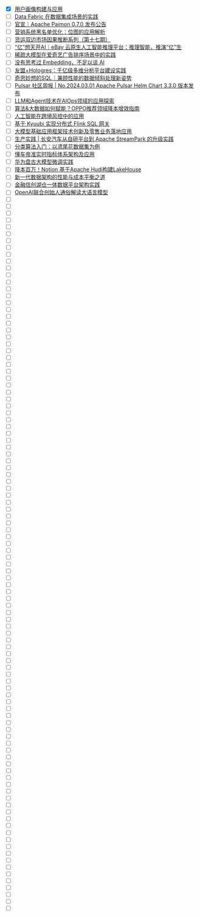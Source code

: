- [x] [用户画像构建与应用](https://smartsi.blog.csdn.net/article/details/136420521)
- [ ] [Data Fabric 在数据集成场景的实践](https://mp.weixin.qq.com/s/OE2KvvbSz2faSiqxqgC5Eg)
- [ ] [官宣｜Apache Paimon 0.7.0 发布公告](https://mp.weixin.qq.com/s/wyfQZmV6XoxBWPD3bR9O0w)
- [ ] [营销系统黑名单优化：位图的应用解析](https://mp.weixin.qq.com/s/BXSJwIuTyamNLHv_5Fm6hA)
- [ ] [货运双边市场因果推断系列（第十七期）](https://mp.weixin.qq.com/s/QsZTFVUc-kJU5iX9ndXJaw)
- [ ] [“亿”想天开AI｜eBay 云原生人工智能推理平台：推理智能，推演“亿”生](https://mp.weixin.qq.com/s/jiAfQhcCAHgLeLoYl61J5A)
- [ ] [稀疏大模型在爱奇艺广告排序场景中的实践](https://mp.weixin.qq.com/s/zyStqt3IYyhb_IXbMl8Dzg)
- [ ] [没有思考过 Embedding，不足以谈 AI](https://mp.weixin.qq.com/s/7kPxUj2TN2pF9sV06Pd13Q)
- [ ] [友盟+Hologres：千亿级多维分析平台建设实践](https://mp.weixin.qq.com/s/XQOzZx1xVfrIUsf0hlye5w)
- [ ] [奇思妙想的SQL｜兼顾性能的数据倾斜处理新姿势](https://mp.weixin.qq.com/s/TqtCtxUbunf8z5XO1OXKUg)
- [ ] [Pulsar 社区周报 | No.2024.03.01 Apache Pulsar Helm Chart 3.3.0 版本发布](https://mp.weixin.qq.com/s/ZI90pi_sjKq78s0mGGInNw)
- [ ] [LLM和Agent技术在AIOps领域的应用探索](https://mp.weixin.qq.com/s/FzXmKb9kWj8n9bLB95rjTA)
- [ ] [算法&大数据如何赋能？​OPPO推荐领域降本增效指南](https://mp.weixin.qq.com/s/XL0zmGngZ7pGd0kgrSLGzA)
- [ ] [人工智能在跨境风控中的应用](https://mp.weixin.qq.com/s/vRzzfm7g41yH0d2ko3jcPg)
- [ ] [基于 Kyuubi 实现分布式 Flink SQL 网关](https://mp.weixin.qq.com/s/-AwXJz9CqEeX7cRdGGdyIg)
- [ ] [大模型基础应用框架技术创新及零售业务落地应用](https://mp.weixin.qq.com/s/vsu14EMOE4k8_NOmym9VEQ)
- [ ] [生产实践 | 长安汽车从自研平台到 Apache StreamPark 的升级实践](https://mp.weixin.qq.com/s/5VvSP2IyLLofzSRnQzUqPA)
- [ ] [分类算法入门：以鸢尾花数据集为例](https://mp.weixin.qq.com/s/W5W582CqxvRhF3wnKwIdiQ)
- [ ] [懂车帝准实时指标体系架构及应用](https://mp.weixin.qq.com/s/TmrvEjQpojyYD6kaU7dP3A)
- [ ] [华为盘古大模型微调实践](https://mp.weixin.qq.com/s/Za7T8IRQtPR9wwVJkToOgA)
- [ ] [降本百万！Notion 基于Apache Hudi构建LakeHouse](https://mp.weixin.qq.com/s/nnirjtRzaLRF9smRRXPOXw)
- [ ] [新一代数据架构的性能与成本平衡之道](https://mp.weixin.qq.com/s/iB55WaM1EqY1aVrMaz-qwQ)
- [ ] [金融信创湖仓一体数据平台架构实践](https://mp.weixin.qq.com/s/2hBH-Wzeticynhx_sKc0dw)
- [ ] [OpenAI联合创始人通俗解读大语言模型](https://mp.weixin.qq.com/s/VUxmkXlJxiYCu9YB1A_WLw)
- [ ] []()
- [ ] []()
- [ ] []()
- [ ] []()
- [ ] []()
- [ ] []()
- [ ] []()
- [ ] []()
- [ ] []()
- [ ] []()
- [ ] []()
- [ ] []()
- [ ] []()
- [ ] []()
- [ ] []()
- [ ] []()
- [ ] []()
- [ ] []()
- [ ] []()
- [ ] []()
- [ ] []()
- [ ] []()
- [ ] []()
- [ ] []()
- [ ] []()
- [ ] []()
- [ ] []()
- [ ] []()
- [ ] []()
- [ ] []()
- [ ] []()
- [ ] []()
- [ ] []()
- [ ] []()
- [ ] []()
- [ ] []()
- [ ] []()
- [ ] []()
- [ ] []()
- [ ] []()
- [ ] []()
- [ ] []()
- [ ] []()
- [ ] []()
- [ ] []()
- [ ] []()
- [ ] []()
- [ ] []()
- [ ] []()
- [ ] []()
- [ ] []()
- [ ] []()
- [ ] []()
- [ ] []()
- [ ] []()
- [ ] []()
- [ ] []()
- [ ] []()
- [ ] []()
- [ ] []()
- [ ] []()
- [ ] []()
- [ ] []()
- [ ] []()
- [ ] []()
- [ ] []()
- [ ] []()
- [ ] []()
- [ ] []()
- [ ] []()
- [ ] []()
- [ ] []()
- [ ] []()
- [ ] []()
- [ ] []()
- [ ] []()
- [ ] []()
- [ ] []()
- [ ] []()
- [ ] []()
- [ ] []()
- [ ] []()
- [ ] []()
- [ ] []()
- [ ] []()
- [ ] []()
- [ ] []()
- [ ] []()
- [ ] []()
- [ ] []()
- [ ] []()
- [ ] []()
- [ ] []()
- [ ] []()
- [ ] []()
- [ ] []()
- [ ] []()
- [ ] []()
- [ ] []()
- [ ] []()
- [ ] []()
- [ ] []()
- [ ] []()
- [ ] []()
